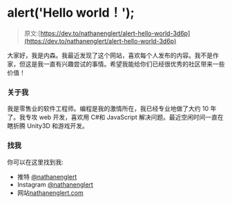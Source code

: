 # alert('Hello world！');

> 原文:[https://dev.to/nathanenglert/alert-hello-world-3d6p](https://dev.to/nathanenglert/alert-hello-world-3d6p)

大家好，我是内森。我最近发现了这个网站，喜欢每个人发布的内容。我不是作家，但这是我一直有兴趣尝试的事情。希望我能给你们已经很优秀的社区带来一些价值！

### [](#about-me)关于我

我是零售业的软件工程师。编程是我的激情所在，我已经专业地做了大约 10 年了。我专攻 web 开发，喜欢用 C#和 JavaScript 解决问题。最近空闲时间一直在瞎折腾 Unity3D 和游戏开发。

### [](#find-me)找我

你可以在这里找到我:

*   推特 [@nathanenglert](https://twitter.com/nathanenglert)
*   Instagram [@nathanenglert](https://www.instagram.com/nathanenglert/)
*   网站[nathanenglert.com](https://nathanenglert.com)